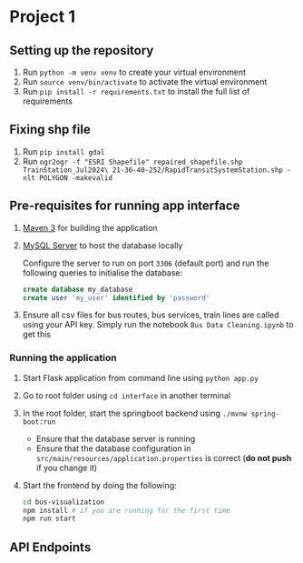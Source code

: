 # Project 1


## Setting up the repository

1. Run `python -m venv venv` to create your virtual environment
2. Run `source venv/bin/activate` to activate the virtual environment
3. Run `pip install -r requirements.txt` to install the full list of requirements

## Fixing shp file
1. Run `pip install gdal`
2. Run `ogr2ogr -f "ESRI Shapefile" repaired_shapefile.shp TrainStation_Jul2024\ 21-36-40-252/RapidTransitSystemStation.shp -nlt POLYGON -makevalid`

## Pre-requisites for running app interface
1. [Maven 3](https://maven.apache.org/download.cgi) for building the application

2. [MySQL Server](https://dev.mysql.com/downloads/mysql/) to host the database locally

   Configure the server to run on port `3306` (default port) and run the following queries to initialise the database:
    ```sql
    create database my_database
    create user 'my_user' identified by 'password'
    ```
3. Ensure all csv files for bus routes, bus services, train lines are called using your API key. Simply run the notebook `Bus Data Cleaning.ipynb` to get this
### Running the application

1. Start Flask application from command line using `python app.py`

2. Go to root folder using `cd interface` in another terminal

3. In the root folder, start the springboot backend using `./mvnw spring-boot:run`
   - Ensure that the database server is running
   - Ensure that the database configuration in `src/main/resources/application.properties` is correct (**do not push** if you change it)

4. Start the frontend by doing the following:
   ```bash
   cd bus-visualization
   npm install # if you are running for the first time
   npm run start
   ```
## API Endpoints
